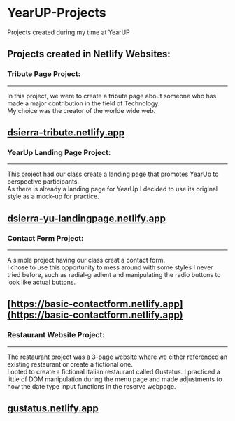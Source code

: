 # YearUP-Projects
 Projects created during my time at YearUP

## Projects created in Netlify Websites:

### Tribute Page Project: 
---
In this project, we were to create a tribute page about someone who has made
a major contribution in the field of Technology.<br/>
My choice was the creator of the worlde wide web.

[dsierra-tribute.netlify.app](https://dsierra-tribute.netlify.app)
---

### YearUp Landing Page Project:
---
This project had our class create a landing page that promotes YearUp to 
perspective participants. <br/>
As there is already a landing page for YearUp I decided to use its original style
as a mock-up for practice.

[dsierra-yu-landingpage.netlify.app](https://dsierra-yu-landingpage.netlify.app/)
---

### Contact Form Project:
---
A simple project having our class creat a contact form.<br/>
I chose to use this opportunity to mess around with some styles I never tried before, such as 
radial-gradient and manipulating the radio buttons to look like actual buttons.

[https://basic-contactform.netlify.app](https://basic-contactform.netlify.app)
---

### Restaurant Website Project:
---
The restaurant project was a 3-page website where we either referenced an existing restaurant or create a fictional one.<br/>
I opted to create a fictional italian restaurant called Gustatus. I practiced a little of DOM 
manipulation during the menu page and made adjustments to how the date type input functions in the reserve webpage.

[gustatus.netlify.app](https://gustatus.netlify.app/)
---
